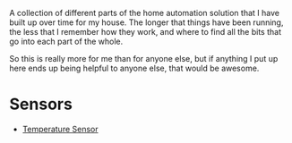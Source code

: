 
A collection of different parts of the home automation solution that I have built up over time for my house. The longer that things have been running, the less that I remember how they work, and where to find all the bits that go into each part of the whole.

So this is really more for me than for anyone else, but if anything I put up here ends up being helpful to anyone else, that would be awesome.

# Sensors
 - [Temperature Sensor](sensors/esp-temperature-sensor)
